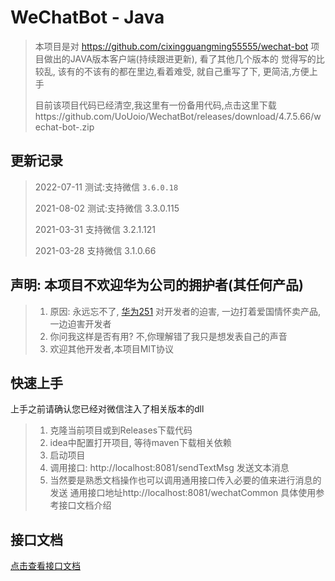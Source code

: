 # WeChatBot - Java

> 本项目是对 https://github.com/cixingguangming55555/wechat-bot 项目做出的JAVA版本客户端(持续跟进更新), 看了其他几个版本的 觉得写的比较乱, 该有的不该有的都在里边,看着难受, 就自己重写了下, 更简洁,方便上手
> 
> 目前该项目代码已经清空,我这里有一份备用代码,点击这里下载https://github.com/UoUoio/WechatBot/releases/download/4.7.5.66/wechat-bot-.zip

## 更新记录

> 2022-07-11 测试:支持微信 `3.6.0.18`
>
> 2021-08-02 测试:支持微信 3.3.0.115
>
> 2021-03-31 支持微信 3.2.1.121
>
> 2021-03-28 支持微信 3.1.0.66



## 声明: 本项目不欢迎华为公司的拥护者(其任何产品)
> 1. 原因: 永远忘不了, [华为251](https://zh.wikipedia.org/wiki/%E8%8F%AF%E7%82%BA251%E4%BA%8B%E4%BB%B6) 对开发者的迫害, 一边打着爱国情怀卖产品, 一边迫害开发者
> 2. 你问我这样是否有用? 不,你理解错了我只是想发表自己的声音
> 3. 欢迎其他开发者,本项目MIT协议

## 快速上手

上手之前请确认您已经对微信注入了相关版本的dll

> 1. 克隆当前项目或到Releases下载代码
> 2. idea中配置打开项目, 等待maven下载相关依赖
> 3. 启动项目
> 4. 调用接口: http://localhost:8081/sendTextMsg 发送文本消息 
> 5. 当然要是熟悉文档操作也可以调用通用接口传入必要的值来进行消息的发送 通用接口地址http://localhost:8081/wechatCommon 具体使用参考接口文档介绍

## 接口文档
[点击查看接口文档](https://docs.apipost.cn/view/94356b050fc22d34)

